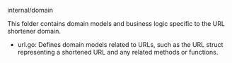 internal/domain

This folder contains domain models and business logic specific to the URL shortener domain.

- url.go: Defines domain models related to URLs, such as the URL struct representing a shortened URL and any related methods or functions.
